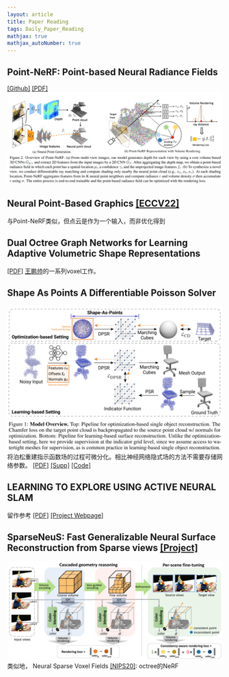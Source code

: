```yaml
---
layout: article
title: Paper Reading
tags: Daily_Paper_Reading
mathjax: true
mathjax_autoNumber: true
---
```


## Point-NeRF: Point-based Neural Radiance Fields
[[Github]](https://github.com/Xharlie/pointnerf) [[PDF]](https://arxiv.org/pdf/2201.08845.pdf)
![](/blog/figs/pointnerf.png)

## Neural Point-Based Graphics [[ECCV22]](https://github.com/alievk/npbg)
与Point-NeRF类似，但点云是作为一个输入，而非优化得到

## Dual Octree Graph Networks for Learning Adaptive Volumetric Shape Representations
[[PDF]](https://arxiv.org/pdf/2205.02825.pdf) [王鹏帅](https://wang-ps.github.io/)的一系列voxel工作。

## Shape As Points A Differentiable Poisson Solver
![](/blog/figs/2022-09-06-SAP.png)
将泊松重建指示函数场的过程可微分化。相比神经网络隐式场的方法不需要存储网络参数。
[[PDF]](https://proceedings.neurips.cc/paper/2021/file/6cd9313ed34ef58bad3fdd504355e72c-Paper.pdf)
[[Supp]](https://proceedings.neurips.cc/paper/2021/file/6cd9313ed34ef58bad3fdd504355e72c-Supplemental.pdf)
[[Code]](https://github.com/autonomousvision/shape_as_points)

## LEARNING TO EXPLORE USING ACTIVE NEURAL SLAM
留作参考
[[PDF]](https://openreview.net/pdf?id=HklXn1BKDH) [[Project Webpage]](https://devendrachaplot.github.io/projects/Neural-SLAM)

## SparseNeuS: Fast Generalizable Neural Surface Reconstruction from Sparse views [[Project]](https://www.xxlong.site/SparseNeuS/)
![](/blog/figs/SparseNeuS.jpg)
类似地，
Neural Sparse Voxel Fields [[NIPS20]](https://github.com/facebookresearch/NSVF): octree的NeRF